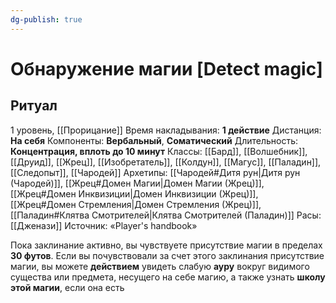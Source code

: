 ```yaml
---
dg-publish: true
---
```

# Обнаружение магии [Detect magic]
## Ритуал
1 уровень, [[Прорицание]]
Время накладывания: **1 действие**
Дистанция: **На себя**
Компоненты: **Вербальный**, **Соматический**
Длительность: **Концентрация, вплоть до 10 минут**
Классы: [[Бард]], [[Волшебник]], [[Друид]], [[Жрец]], [[Изобретатель]], [[Колдун]], [[Магус]], [[Паладин]], [[Следопыт]], [[Чародей]]
Архетипы: [[Чародей#Дитя рун|Дитя рун (Чародей)]], [[Жрец#Домен Магии|Домен Магии (Жрец)]], [[Жрец#Домен Инквизиции|Домен Инквизиции (Жрец)]], [[Жрец#Домен Стремления|Домен Стремления (Жрец)]], [[Паладин#Клятва Смотрителей|Клятва Смотрителей (Паладин)]]
Расы: [[Дженази]]
Источник: «Player's handbook»

Пока заклинание активно, вы чувствуете присутствие магии в пределах **30 футов**. Если вы почувствовали за счет этого заклинания присутствие магии, вы можете **действием** увидеть слабую **ауру** вокруг видимого существа или предмета, несущего на себе магию, а также узнать **школу этой магии**, если она есть